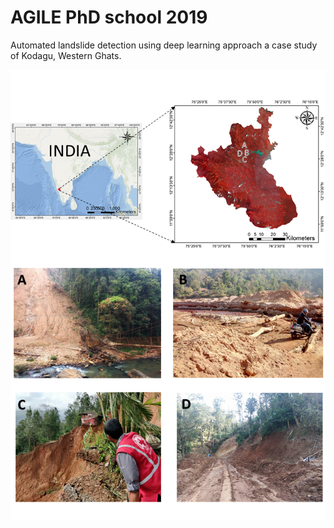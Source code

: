 # AGILE PhD school 2019

Automated landslide detection using deep learning approach a case study of Kodagu, Western Ghats.

![Geographic location of the study area with field photos of landslides occurences](kodagu_SA.png)
